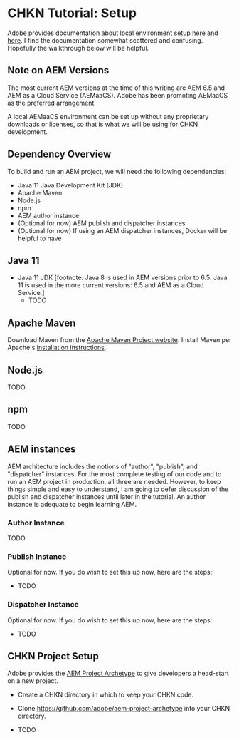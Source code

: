 # CHKN Tutorial: Setup

Adobe provides documentation about local environment setup [here](https://experienceleague.adobe.com/docs/experience-manager-learn/getting-started-wknd-tutorial-develop/project-archetype/overview.html?lang=en) and [here](https://experienceleague.adobe.com/docs/experience-manager-learn/foundation/development/set-up-a-local-aem-development-environment.html?lang=en). I find the documentation somewhat scattered and confusing. Hopefully the walkthrough below will be helpful.

## Note on AEM Versions
The most current AEM versions at the time of this writing are AEM 6.5 and AEM as a Cloud Service (AEMaaCS). Adobe has been promoting AEMaaCS as the preferred arrangement.

A local AEMaaCS environment can be set up without any proprietary downloads or licenses, so that is what we will be using for CHKN development.

## Dependency Overview
To build and run an AEM project, we will need the following dependencies:
- Java 11 Java Development Kit (JDK)
- Apache Maven
- Node.js
- npm
- AEM author instance
- (Optional for now) AEM publish and dispatcher instances
- (Optional for now) If using an AEM dispatcher instances, Docker will be helpful to have

## Java 11
- Java 11 JDK [footnote: Java 8 is used in AEM versions prior to 6.5. Java 11 is used in the more current versions: 6.5 and AEM as a Cloud Service.]
    - TODO

## Apache Maven
Download Maven from the [Apache Maven Project website](https://maven.apache.org/download.cgi). Install Maven per Apache's [installation instructions](https://maven.apache.org/install.html).

## Node.js
TODO

## npm
TODO

## AEM instances
AEM architecture includes the notions of "author", "publish", and "dispatcher" instances. For the most complete testing of our code and to run an AEM project in production, all three are needed. However, to keep things simple and easy to understand, I am going to defer discussion of the publish and dispatcher instances until later in the tutorial. An author instance is adequate to begin learning AEM.

### Author Instance
TODO

### Publish Instance
Optional for now. If you do wish to set this up now, here are the steps:
- TODO

### Dispatcher Instance
Optional for now. If you do wish to set this up now, here are the steps:
- TODO

## CHKN Project Setup
Adobe provides the [AEM Project Archetype](https://github.com/adobe/aem-project-archetype) to give developers a head-start on a new project.
- Create a CHKN directory in which to keep your CHKN code.
- Clone https://github.com/adobe/aem-project-archetype into your CHKN directory.

- TODO
